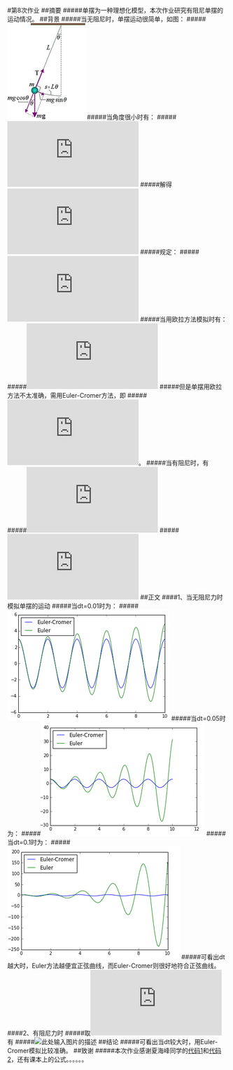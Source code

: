 #第8次作业
##摘要
#####单摆为一种理想化模型，本次作业研究有阻尼单摆的运动情况。
##背景
#####当无阻尼时，单摆运动很简单，如图：
#####![此处输入图片的描述][1]
#####当角度很小时有：
#####![此处输入图片的描述][2]
#####解得![此处输入图片的描述][3]
#####规定：
#####![此处输入图片的描述][4]
#####当用欧拉方法模拟时有：
#####![此处输入图片的描述][5]
#####但是单摆用欧拉方法不太准确，需用Euler-Cromer方法，即
#####![此处输入图片的描述][6]。
#####当有阻尼时，有
#####![此处输入图片的描述][7]
#####![此处输入图片的描述][8]
##正文
####1、当无阻尼力时模拟单摆的运动
#####当dt=0.01时为：
#####![此处输入图片的描述][9]
#####当dt=0.05时为：
#####![此处输入图片的描述][10]
#####当dt=0.1时为：
#####![此处输入图片的描述][11]
#####可看出dt越大时，Euler方法越便宜正弦曲线，而Euler-Cromer则很好地符合正弦曲线。
####2、有阻尼力时
#####取![此处输入图片的描述][12]有
#####![此处输入图片的描述][13]
##结论
#####可看出当dt较大时，用Euler-Cromer模拟比较准确。
##致谢
#####本次作业感谢夏海峰同学的[代码1][14]和[代码2][15]，还有课本上的公式。。。。。。


  [1]: https://github.com/EPR123/1234567890/blob/master/u=903635446,2980552634&fm=21&gp=0.jpg
  [2]: http://latex.codecogs.com/gif.latex?-mgsin%5Ctheta%20=m%5Cfrac%7Bd%5E%7B2%7Ds%20%7D%7Bdt%5E%7B2%7D%7D%5Capprox%20ml%5Cfrac%7Bd%5E%7B2%7D%5Ctheta%7D%7Bdt%5E%7B2%7D%7D
  [3]: http://latex.codecogs.com/gif.latex?%5Ctheta=%5Ctheta%20_%7B0%7Dsin%28%5COmega%20t&plus;%5Cvarphi%20%29
  [4]: http://latex.codecogs.com/gif.latex?%5Cleft%5C%7B%5Cbegin%7Bmatrix%7D%20%5Cfrac%7Bd%5Comega%20%7D%7Bdt%7D=-%5Cfrac%7Bg%7D%7Bl%7D%5Ctheta%20%5C%5C%20%5Cfrac%7Bd%5Ctheta%20%7D%7Bdt%7D=%5Comega%20%5Cend%7Bmatrix%7D%5Cright.
  [5]: http://latex.codecogs.com/gif.latex?%5Cleft%5C%7B%5Cbegin%7Bmatrix%7D%20%5Comega%20_%7Bi&plus;1%7D=%5Comega%20_%7Bi%7D-%5Cfrac%7Bg%7D%7Bl%7D%5Ctheta%20_%7Bi%7D%5CDelta%20t%5C%5C%5Ctheta%20_%7Bi&plus;1%7D=%5Ctheta%20_%7Bi%7D&plus;%5Comega%20_%7Bi%7D%5CDelta%20t%20%5C%5C%20t_%7Bi&plus;1%7D=t_%7Bi%7D&plus;%5CDelta%20t%5Cend%7Bmatrix%7D%5Cright.
  [6]: http://latex.codecogs.com/gif.latex?%5Cleft%5C%7B%5Cbegin%7Bmatrix%7D%20%5Comega%20_%7Bi&plus;1%7D=%5Comega%20_%7Bi%7D-%5Cfrac%7Bg%7D%7Bl%7D%5Ctheta%20_%7Bi%7D%5CDelta%20t%5C%5C%5Ctheta%20_%7Bi&plus;1%7D=%5Ctheta%20_%7Bi%7D&plus;%5Comega%20_%7Bi&plus;1%7D%5CDelta%20t%20%5C%5C%20t_%7Bi&plus;1%7D=t_%7Bi%7D&plus;%5CDelta%20t%5Cend%7Bmatrix%7D%5Cright.
  [7]: http://latex.codecogs.com/gif.latex?%5Cleft%5C%7B%5Cfrac%7Bd%5E%7B2%7D%5Ctheta%20%7D%7Bdt%5E%7B2%7D%7D=-%5Cfrac%7Bg%7D%7Bl%7D%5Ctheta%20-q%5Cfrac%7Bd%5Ctheta%20%7D%7Bdt%7D&plus;F_%7BD%7Dsin%28%5COmega%20_%7BD%7Dt%29%5Cbegin%7Bmatrix%7D%20%5Cend%7Bmatrix%7D%5Cright.
  [8]: http://latex.codecogs.com/gif.latex?%5Cleft%5C%7B%5Cbegin%7Bmatrix%7D%20%5Ctheta%20%28t%29=%5Ctheta%20_%7B0%7Dsin%28%5COmega%20_%7BD%7Dt&plus;%5Cvarphi%20%29%5C%5C%20%5Ctheta%20_%7B0%7D%20=%5Cfrac%7BF_%7BD%7D%7D%7B%5Csqrt%7B%28%5COmega%20%5E%7B2%7D-%7B%5COmega%20_%7BD%7D%7D%5E%7B2%7D%29%5E%7B2%7D&plus;%28q%5COmega%20_%7BD%7D%29%5E%7B2%7D%7D%7D%20%5Cend%7Bmatrix%7D%5Cright.
  [9]: https://github.com/EPR123/1234567890/blob/master/0.01.png
  [10]: https://github.com/EPR123/1234567890/blob/master/0.05.png
  [11]: https://github.com/EPR123/1234567890/blob/master/0.1.png
  [12]: http://latex.codecogs.com/gif.latex?%5COmega%20_%7BD%7D=2.0,F=0.2,q=1.0
  [13]: https://raw.githubusercontent.com/supermanvista/Computional_Physics_2013301020094/master/Photos/Pendulum_Eule-Cromer.png
  [14]: https://github.com/supermanvista/Computional_Physics_2013301020094/blob/master/Program/Euler_Euler-Cromer_Compare.py
  [15]: https://github.com/supermanvista/Computional_Physics_2013301020094/blob/master/Program/Pendulum_Euler.py
